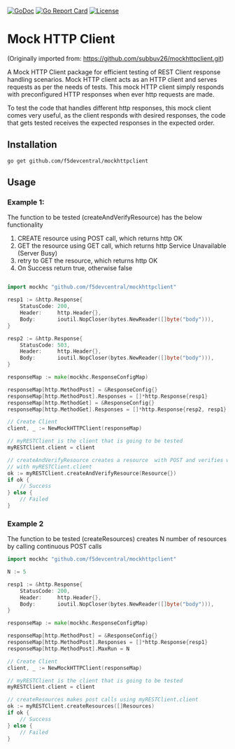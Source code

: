 [![GoDoc](https://pkg.go.dev/badge/github.com/f5devcentral/mockhttpclient?utm_source=godoc)](https://pkg.go.dev/github.com/f5devcentral/mockhttpclient)
[![Go Report Card](https://goreportcard.com/badge/github.com/f5devcentral/mockhttpclient)](https://goreportcard.com/report/github.com/f5devcentral/mockhttpclient)
[![License](https://img.shields.io/badge/License-Apache%202.0-blue.svg)](https://opensource.org/licenses/Apache-2.0)

# Mock HTTP Client

(Originally imported from: https://github.com/subbuv26/mockhttpclient.git)

A Mock HTTP Client package for efficient testing of REST Client response handling scenarios. 
Mock HTTP client acts as an HTTP client and serves requests as per the needs of tests.
This mock HTTP client simply responds with preconfigured HTTP responses when ever http requests are made.

To test the code that handles different http responses, this mock client comes very useful,
as the client responds with desired responses, the code that gets tested receives the expected responses in the expected order.

## Installation

```
go get github.com/f5devcentral/mockhttpclient
```

## Usage
### Example 1:
The function to be tested (createAndVerifyResource) has the below functionality
1. CREATE resource using POST call, which returns http OK
2. GET the resource using GET call, which returns http Service Unavailable (Server Busy)
3. retry to GET the resource, which returns http OK
4. On Success return true, otherwise false


```go

import mockhc "github.com/f5devcentral/mockhttpclient"

resp1 := &http.Response{
    StatusCode: 200,
    Header:     http.Header{},
    Body:       ioutil.NopCloser(bytes.NewReader([]byte("body"))),
}

resp2 := &http.Response{
    StatusCode: 503,
    Header:     http.Header{},
    Body:       ioutil.NopCloser(bytes.NewReader([]byte("body"))),
}

responseMap := make(mockhc.ResponseConfigMap)

responseMap[http.MethodPost] = &ResponseConfig{}
responseMap[http.MethodPost].Responses = []*http.Response{resp1}
responseMap[http.MethodGet] = &ResponseConfig{}
responseMap[http.MethodGet].Responses = []*http.Response{resp2, resp1}

// Create Client
client, _ := NewMockHTTPClient(responseMap)

// myRESTClient is the client that is going to be tested
myRESTClient.client = client

// createAndVerifyResource creates a resource  with POST and verifies with GET
// with myRESTClient.client
ok := myRESTClient.createAndVerifyResource(Resource{})
if ok {
	// Success 
} else {
	// Failed
}

```

### Example 2
The function to be tested (createResources) creates N number of resources by calling continuous POST calls

```go
import mockhc "github.com/f5devcentral/mockhttpclient"

N := 5

resp1 := &http.Response{
    StatusCode: 200,
    Header:     http.Header{},
    Body:       ioutil.NopCloser(bytes.NewReader([]byte("body"))),
}

responseMap := make(mockhc.ResponseConfigMap)

responseMap[http.MethodPost] = &ResponseConfig{}
responseMap[http.MethodPost].Responses = []*http.Response{resp1}
responseMap[http.MethodPost].MaxRun = N

// Create Client
client, _ := NewMockHTTPClient(responseMap)

// myRESTClient is the client that is going to be tested
myRESTClient.client = client

// createResources makes post calls using myRESTClient.client
ok := myRESTClient.createResources([]Resources)
if ok {
    // Success 
} else {
    // Failed
}

```
